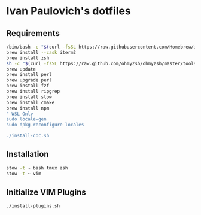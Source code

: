 # Ivan Paulovich's dotfiles

## Requirements 

```sh
/bin/bash -c "$(curl -fsSL https://raw.githubusercontent.com/Homebrew/install/HEAD/install.sh)"
brew install --cask iterm2
brew install zsh
sh -c "$(curl -fsSL https://raw.github.com/ohmyzsh/ohmyzsh/master/tools/install.sh)"
brew update
brew install perl
brew upgrade perl
brew install fzf
brew install ripgrep
brew install stow
brew install cmake
brew install npm
" WSL Only
sudo locale-gen
sudo dpkg-reconfigure locales

./install-coc.sh
```

## Installation

```sh
stow -t ~ bash tmux zsh
stow -t ~ vim
```

## Initialize VIM Plugins

```sh
./install-plugins.sh
```
